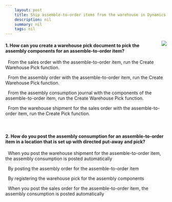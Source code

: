 ```yaml
---
    layout: post
    title: Ship assemble-to-order items from the warehouse in Dynamics 365 Business Central  
    description: nil
    summary: nil
    tags: nil
---
```



 <a target="_blank" href="https://docs.microsoft.com/en-us/learn/modules/ship-assemble-to-order-items/4-check/"><i class="fas fa-external-link-alt"></i> </a>
 <img align="right" src="https://docs.microsoft.com/en-us/learn/achievements/ship-assemble-to-order-items.svg">
####  1. How can you create a warehouse pick document to pick the assembly components for an assemble-to-order item?


<i class='far fa-square'></i> &nbsp;&nbsp;From the sales order with the assemble-to-order item, run the Create Warehouse Pick function.

<i class='far fa-square'></i> &nbsp;&nbsp;From the assembly order with the assemble-to-order item, run the Create Warehouse Pick function.

<i class='far fa-square'></i> &nbsp;&nbsp;From the assembly consumption journal with the components of the assemble-to-order item, run the Create Warehouse Pick function.

<i class='fas fa-check-square' style='color: Dodgerblue;'></i> &nbsp;&nbsp;From the warehouse shipment for the sales order with the assemble-to-order item, run the Create Pick function.
<br />
<br />
<br />

####  2. How do you post the assembly consumption for an assemble-to-order item in a location that is set up with directed put-away and pick?


<i class='fas fa-check-square' style='color: Dodgerblue;'></i> &nbsp;&nbsp;When you post the warehouse shipment for the assemble-to-order item, the assembly consumption is posted automatically

<i class='far fa-square'></i> &nbsp;&nbsp;By posting the assembly order for the assemble-to-order item

<i class='far fa-square'></i> &nbsp;&nbsp;By registering the warehouse pick for the assembly components

<i class='far fa-square'></i> &nbsp;&nbsp;When you post the sales order for the assemble-to-order item, the assembly consumption is posted automatically
<br />
<br />
<br />
